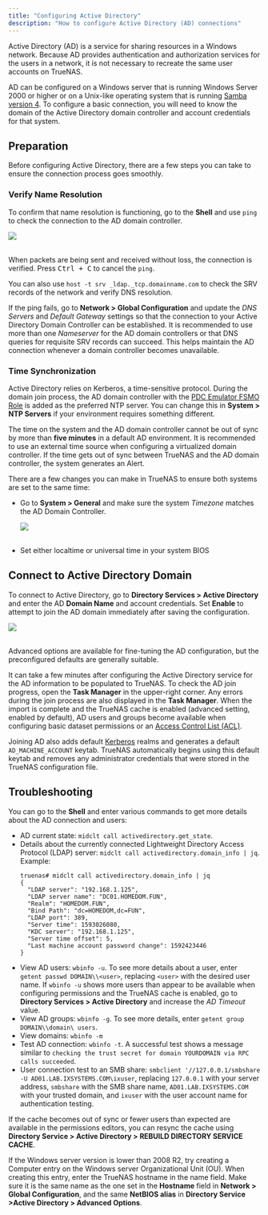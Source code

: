 ```yaml
---
title: "Configuring Active Directory"
description: "How to configure Active Directory (AD) connections"
---
```


Active Directory (AD) is a service for sharing resources in a Windows network.
Because AD provides authentication and authorization services for the users in a network, it is not necessary to recreate the same user accounts on TrueNAS.

AD can be configured on a Windows server that is running Windows Server 2000 or higher or on a Unix-like operating system that is running [Samba version 4](https://wiki.samba.org/index.php/Setting_up_Samba_as_an_Active_Directory_Domain_Controller#Provisioning_a_Samba_Active_Directory).
To configure a basic connection, you will need to know the domain of the Active Directory domain controller and account credentials for that system.

## Preparation

Before configuring Active Directory, there are a few steps you can take to ensure the connection process goes smoothly.

### Verify Name Resolution

To confirm that name resolution is functioning, go to the **Shell** and use `ping` to check the connection to the AD domain controller.

<img src="/images/shell-ad-dc-ping.png">
<br><br>

When packets are being sent and received without loss, the connection is verified.
Press <kbd>Ctrl + C</kbd> to cancel the `ping`.

You can also use `host -t srv _ldap._tcp.domainname.com` to check the SRV records of the network and verify DNS resolution.

If the ping fails, go to **Network > Global Configuration** and update the *DNS Servers* and *Default Gateway* settings so that the connection to your Active Directory Domain Controller can be established.
It is recommended to use more than one *Nameserver* for the AD domain controllers or that DNS queries for requisite SRV records can succeed.
This helps maintain the AD connection whenever a domain controller becomes unavailable.

### Time Synchronization

Active Directory relies on Kerberos, a time-sensitive protocol.
During the domain join process, the AD domain controller with the [PDC Emulator FSMO Role](https://support.microsoft.com/en-us/help/197132/active-directory-fsmo-roles-in-windows) is added as the preferred NTP server.
You can change this in **System > NTP Servers** if your environment requires something different.

The time on the system and the AD domain controller cannot be out of sync by more than **five minutes** in a default AD environment.
It is recommended to use an external time source when configuring a virtualized domain controller.
If the time gets out of sync between TrueNAS and the AD domain controller, the system generates an Alert.

There are a few changes you can make in TrueNAS to ensure both systems are set to the same time:

* Go to **System > General** and make sure the system *Timezone* matches the AD Domain Controller.

  <img src="/images/system-general-timezone.png">
  <br><br>

* Set either localtime or universal time in your system BIOS

## Connect to Active Directory Domain

To connect to Active Directory, go to **Directory Services > Active Directory** and enter the AD **Domain Name** and account credentials.
Set **Enable** to attempt to join the AD domain immediately after saving the configuration.

<img src="/images/directoryservices-activedirectory-example.png">
<br><br>

Advanced options are available for fine-tuning the AD configuration, but the preconfigured defaults are generally suitable.

It can take a few minutes after configuring the Active Directory service for the AD information to be populated to TrueNAS.
To check the AD join progress, open the <i class="fas fa-clipboard"></i> **Task Manager** in the upper-right corner.
Any errors during the join process are also displayed in the **Task Manager**.
When the import is complete and the TrueNAS cache is enabled (advanced setting, enabled by default), AD users and groups become available when configuring basic dataset permissions or an [Access Control List (ACL)](/hub/tasks/advanced/editingacls/).

Joining AD also adds default [Kerberos](https://web.mit.edu/kerberos/) realms and generates a default `AD_MACHINE_ACCOUNT` keytab.
TrueNAS automatically begins using this default keytab and removes any administrator credentials that were stored in the TrueNAS configuration file.

## Troubleshooting

You can go to the **Shell** and enter various commands to get more details about the AD connection and users:

* AD current state: `midclt call activedirectory.get_state`.
* Details about the currently connected Lightweight Directory Access Protocol (LDAP) server: `midclt call activedirectory.domain_info | jq`.
  Example:
  ```
  truenas# midclt call activedirectory.domain_info | jq
  {
    "LDAP server": "192.168.1.125",
    "LDAP server name": "DC01.HOMEDOM.FUN",
    "Realm": "HOMEDOM.FUN",
    "Bind Path": "dc=HOMEDOM,dc=FUN",
    "LDAP port": 389,
    "Server time": 1593026080,
    "KDC server": "192.168.1.125",
    "Server time offset": 5,
    "Last machine account password change": 1592423446
  }
  ```
* View AD users: `wbinfo -u`.
  To see more details about a user, enter `getent passwd DOMAIN\\<user>`, replacing `<user>` with the desired user name.
  If `wbinfo -u` shows more users than appear to be available when configuring permissions and the TrueNAS cache is enabled, go to **Directory Services > Active Directory** and increase the *AD Timeout* value.
* View AD groups: `wbinfo -g`.
  To see more details, enter `getent group DOMAIN\\domain\ users`.
* View domains: `wbinfo -m`
* Test AD connection: `wbinfo -t`. A successful test shows a message similar to `checking the trust secret for domain YOURDOMAIN via RPC calls succeeded`.
* User connection test to an SMB share: `smbclient '//127.0.0.1/smbshare -U AD01.LAB.IXSYSTEMS.COM\ixuser`, replacing `127.0.0.1` with your server address, `smbshare` with the SMB share name, `AD01.LAB.IXSYSTEMS.COM` with your trusted domain, and `ixuser` with the user account name for authentication testing.

If the cache becomes out of sync or fewer users than expected are available in the permissions editors, you can resync the cache using **Directory Service > Active Directory > REBUILD DIRECTORY SERVICE CACHE**.

If the Windows server version is lower than 2008 R2, try creating a Computer entry on the Windows server Organizational Unit (OU).
When creating this entry, enter the TrueNAS hostname in the name field.
Make sure it is the same name as the one set in the **Hostname** field in **Network > Global Configuration**, and the same **NetBIOS alias** in **Directory Service >Active Directory > Advanced Options**.
